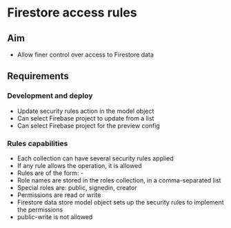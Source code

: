 Firestore access rules
=======================

Aim
---

- Allow finer control over access to Firestore data

Requirements
------------

### Development and deploy

- Update security rules action in the model object
- Can select Firebase project to update from a list
- Can select Firebase project for the preview config

### Rules capabilities
- Each collection can have several security rules applied
- If any rule allows the operation, it is allowed
- Rules are of the form: <role>-<permission>
- Role names are stored in the roles collection, in a comma-separated list
- Special roles are: public, signedin, creator
- Permissions are read or write
- Firestore data store model object sets up the security rules to implement the permissions
- public-write is not allowed
